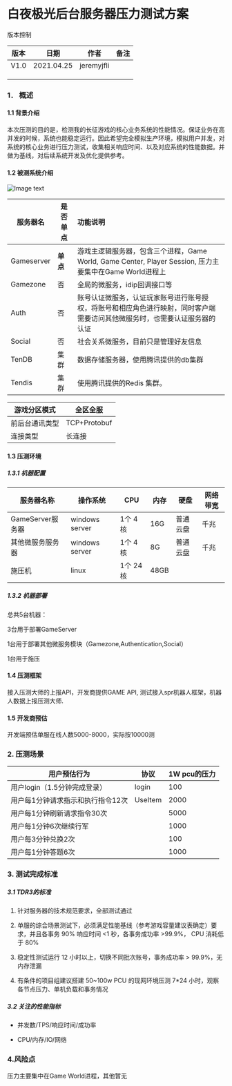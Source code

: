# 							白夜极光后台服务器压力测试方案

 

版本控制

| 版本 | 日期       | 作者    | 备注 |
| ---- | ---------- | ------- | ---- |
| V1.0 | 2021.04.25 | jeremyjfli |      |
|      |            |         |      |
|      |            |         |      |
|      |            |         |      |

 

 

 

 

 

### 1． 概述

#### 1.1 背景介绍

本次压测的目的是，检测我的长征游戏的核心业务系统的性能情况。保证业务在高并发的时候，系统也能稳定运行。因此希望完全模拟生产环境，模拟用户并发，对系统的核心业务进行压力测试，收集相关响应时间、以及对应系统的性能数据。并做为基线，对后续系统开发及优化提供参考。

#### 1.2 被测系统介绍

![Image text](../img/image.png)

| **服务器名** | **是否单点** | **功能说明**                                                 |
| ------------ | ------------ | :----------------------------------------------------------- |
| Gameserver   | **单点**     | 游戏主逻辑服务器，包含三个进程，Game World, Game Center, Player Session, 压力主要集中在Game World进程上 |
| Gamezone     | 否           | 全局的微服务，idip回调接口等                                    |
| Auth         | 否           | 账号认证微服务，认证玩家账号进行账号授权，将账号和相应角色进行映射，同时客户端需要访问其他微服务时，也需要认证服务器的认证 |
| Social       | 否           | 社会关系微服务，目前只是管理好友信息                             |
| TenDB        | 集群         | 数据存储服务器，使用腾讯提供的db集群                            |
| Tendis       | 集群         | 使用腾讯提供的Redis 集群。                                     |


| 游戏分区模式   | 全区全服 |
| -------------- | -------- |
| 前后台通讯类型 | TCP+Protobuf |
| 连接类型       | 长连接   |


#### 1.3 压测环境

##### 1.3.1 机器配置

| 服务器名称                      | 操作系统 | CPU        | 内存 | 硬盘     | 网络带宽  |
| ------------------------------- | ------- | ---------- | ---- | -------- | -------- |
| GameServer服务器                | windows server | 1个 4核 | 16G   | 普通云盘 | 千兆    |
| 其他微服务服务器                 | windows server | 1个 4核 | 8G    | 普通云盘 | 千兆    |
| 施压机                          | linux    | 1个 24核   | 48GB |         |          |




##### 1.3.2 机器部署



总共5台机器：

3台用于部署GameServer

1台用于部署其他微服务模块（Gamezone,Authentication,Social）

1台用于施压






#### 1.4 压测框架

接入压测大师的上报API，开发商提供GAME API, 测试接入spr机器人框架，机器人数据上报压测大师.



#### 1.5 开发商预估

开发端预估单服在线人数5000-8000，实际按10000测



### 2. 压测场景


| 用户预估行为                      | 协议               | 1W  pcu的压力 |
| --------------------------------- | ------------------ | ------------- |
| 用户login（1.5分钟完成登录）      | login              | 100           |
| 用户每1分钟请求指示和执行指令12次  | UseItem            | 2000           |
| 用户每1分钟刷新请求指令30次        |                    | 5000            |
| 用户每1分钟6次继续行军            |                     | 1000           |
| 用户每3分钟兑换2次                |                    | 100           |
| 用户每1分钟答题6次                |                    | 1000           |







### 3. 测试完成标准

##### 3.1 TDR3的标准

1. 针对服务器的技术规范要求，全部测试通过

2. 单服的综合场景测试下，必须满足性能基线（参考游戏容量建议表确定）要求，并且各事务 90% 响应时间 <1 秒，各事务成功率 >99.9%， CPU 消耗低于 80%

3. 稳定性测试运行 12 小时以上，切换不同批次账号，事务成功率 > 99.9%，无内存泄漏

4. 有条件的项目组建议搭建 50~100w PCU 的现网环境压测 7*24 小时，观察各节点压力、单机负载和事务情况

##### 3.2 关注的性能指标

- 并发数/TPS/响应时间/成功率

- CPU/内存/IO/网络

### 4.风险点

压力主要集中在Game World进程，其他暂无
